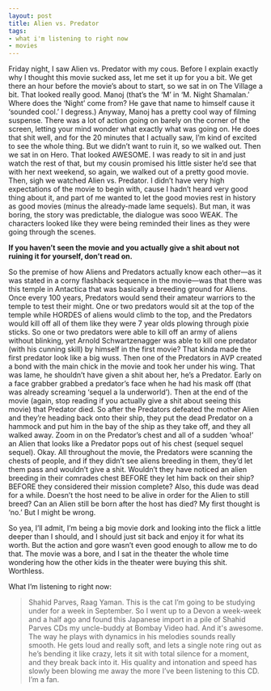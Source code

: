 ```yaml
---
layout: post
title: Alien vs. Predator
tags:
- what i'm listening to right now
- movies
---
```

Friday night, I saw Alien vs. Predator with my cous. Before I explain exactly why I thought this movie sucked ass, let me set it up for you a bit. We get there an hour before the movie’s about to start, so we sat in on The Village a bit. That looked really good. Manoj (that’s the ‘M’ in ‘M. Night Shamalan.’ Where does the ‘Night’ come from? He gave that name to himself cause it ‘sounded cool.’ I degress.) Anyway, Manoj has a pretty cool way of filming suspense. There was a lot of action going on barely on the corner of the screen, letting your mind wonder what exactly what was going on. He does that shit well, and for the 20 minutes that I actually saw, I’m kind of excited to see the whole thing. But we didn’t want to ruin it, so we walked out. Then we sat in on Hero. That looked AWESOME. I was ready to sit in and just watch the rest of that, but my cousin promised his little sister he’d see that with her next weekend, so again, we walked out of a pretty good movie. Then, sigh we watched Alien vs. Predator. I didn’t have very high expectations of the movie to begin with, cause I hadn’t heard very good thing about it, and part of me wanted to let the good movies rest in history as good movies (minus the already-made lame sequels). But man, it was boring, the story was predictable, the dialogue was sooo WEAK. The characters looked like they were being reminded their lines as they were going through the scenes.

**If you haven’t seen the movie and you actually give a shit about not ruining it for yourself, don’t read on.**

So the premise of how Aliens and Predators actually know each other—as it was stated in a corny flashback sequence in the movie—was that there was this temple in Antactica that was basically a breeding ground for Aliens. Once every 100 years, Predators would send their amateur warriors to the temple to test their might. One or two predators would sit at the top of the temple while HORDES of aliens would climb to the top, and the Predators would kill off all of them like they were 7 year olds plowing through pixie sticks. So one or two predators were able to kill off an army of aliens without blinking, yet Arnold Schwartzenagger was able to kill one predator (with his cunning skill) by himself in the first movie? That kinda made the first predator look like a big wuss. Then one of the Predators in AVP created a bond with the main chick in the movie and took her under his wing. That was lame, he shouldn’t have given a shit about her, he’s a Predator. Early on a face grabber grabbed a predator’s face when he had his mask off (that was already screaming ‘sequel a la underworld’). Then at the end of the movie (again, stop reading if you actually give a shit about seeing this movie) that Predator died. So after the Predators defeated the mother Alien and they’re heading back onto their ship, they put the dead Predator on a hammock and put him in the bay of the ship as they take off, and they all walked away. Zoom in on the Predator’s chest and all of a sudden ‘whoa!’ an Alien that looks like a Predator pops out of his chest (sequel sequel sequel). Okay. All throughout the movie, the Predators were scanning the chests of people, and if they didn’t see aliens breeding in them, they’d let them pass and wouldn’t give a shit. Wouldn’t they have noticed an alien breeding in their comrades chest BEFORE they let him back on their ship? BEFORE they considered their mission complete? Also, this dude was dead for a while. Doesn’t the host need to be alive in order for the Alien to still breed? Can an Alien still be born after the host has died? My first thought is ‘no.’ But I might be wrong.

So yea, I’ll admit, I’m being a big movie dork and looking into the flick a little deeper than I should, and I should just sit back and enjoy it for what its worth. But the action and gore wasn’t even good enough to allow me to do that. The movie was a bore, and I sat in the theater the whole time wondering how the other kids in the theater were buying this shit. Worthless.

What I’m listening to right now:

> 
> Shahid Parves, Raag Yaman. This is the cat I’m going to be studying under for a week in September. So I went up to a Devon a week-week and a half ago and found this Japanese import in a pile of Shahid Parves CDs my uncle-buddy at Bombay Video had. And it's awesome. The way he plays with dynamics in his melodies sounds really smooth. He gets loud and really soft, and lets a single note ring out as he’s bending it like crazy, lets it sit with total silence for a moment, and they break back into it. His quality and intonation and speed has slowly been blowing me away the more I’ve been listening to this CD. I’m a fan.
> 
